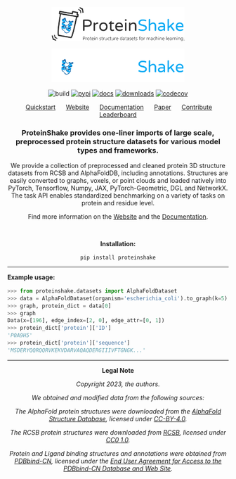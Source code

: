 
<p align="center">
<img src="docs/images/logo_subtitle.png#gh-light-mode-only" width="60%">
</p>
<p align="center">
<img src="docs/images/logo_subtitle_dark.png#gh-dark-mode-only" width="60%">
</p>

<div align="center">

![build](https://img.shields.io/github/actions/workflow/status/borgwardtlab/proteinshake/build.yml?color=%2303A9F4&style=for-the-badge)
[![pypi](https://img.shields.io/pypi/v/proteinshake?color=%2303A9F4&style=for-the-badge)](https://pypi.org/project/proteinshake/)
[![docs](https://img.shields.io/readthedocs/proteinshake?color=%2303A9F4&style=for-the-badge)](https://proteinshake.readthedocs.io/en/latest/?badge=latest)
[![downloads](https://img.shields.io/pypi/dm/proteinshake?color=%2303A9F4&style=for-the-badge)](https://pypi.org/project/proteinshake/)
[![codecov](https://img.shields.io/codecov/c/gh/BorgwardtLab/proteinshake?color=%2303A9F4&style=for-the-badge&token=0NL6CQZ6MB)](https://codecov.io/gh/BorgwardtLab/proteinshake)
</div>

<p align="center">&nbsp;&nbsp;&nbsp;&nbsp;&nbsp;
<a href="https://borgwardtlab.github.io/proteinshake/#quickstart">Quickstart</a>&nbsp;&nbsp;&nbsp;&nbsp;&nbsp;
<a href="https://borgwardtlab.github.io/proteinshake">Website</a>&nbsp;&nbsp;&nbsp;&nbsp;&nbsp;
<a href="https://proteinshake.readthedocs.io/en/latest/?badge=latest">Documentation</a>&nbsp;&nbsp;&nbsp;&nbsp;&nbsp;
<a href="">Paper</a>&nbsp;&nbsp;&nbsp;&nbsp;&nbsp;
<a href="https://proteinshake.readthedocs.io/en/latest/notes/contributing.html">Contribute</a>&nbsp;&nbsp;&nbsp;&nbsp;&nbsp;
<a href="https://borgwardtlab.github.io/proteinshake/#leaderboard">Leaderboard</a>
</p>

<div align="center">

### ProteinShake provides one-liner imports of large scale, preprocessed protein structure datasets for various model types and frameworks.

We provide a collection of preprocessed and cleaned protein 3D structure datasets from RCSB and AlphaFoldDB, including annotations. Structures are easily converted to graphs, voxels, or point clouds and loaded natively into PyTorch, Tensorflow, Numpy, JAX, PyTorch-Geometric, DGL and NetworkX. The task API enables standardized benchmarking on a variety of tasks on protein and residue level.

Find more information on the <a href="https://borgwardtlab.github.io/proteinshake">Website</a> and the <a href="https://proteinshake.readthedocs.io/en/latest/?badge=latest">Documentation</a>.

<br/>

**Installation:**
```
pip install proteinshake
```

</div>

---

**Example usage:**
```python
>>> from proteinshake.datasets import AlphaFoldDataset
>>> data = AlphaFoldDataset(organism='escherichia_coli').to_graph(k=5).pyg()
>>> graph, protein_dict = data[0]
>>> graph
Data(x=[196], edge_index=[2, 0], edge_attr=[0, 1])
>>> protein_dict['protein']['ID']
'P0A9H5'
>>> protein_dict['protein']['sequence']
'MSDERYQQRQQRVKEKVDARVAQAQDERGIIIVFTGNGK...'
```

---

<div align="center">

**Legal Note**

*Copyright 2023, the authors.*

*We obtained and modified data from the following sources:*

*The AlphaFold protein structures were downloaded from the [AlphaFold Structure Database](https://alphafold.ebi.ac.uk/), licensed under [CC-BY-4.0](https://creativecommons.org/licenses/by/4.0/).*

*The RCSB protein structures were downloaded from [RCSB](https://www.rcsb.org/), licensed under [CC0 1.0](https://creativecommons.org/publicdomain/zero/1.0/).*

*Protein and Ligand binding structures and annotations were obtained from [PDBbind-CN](http://www.pdbbind.org.cn/), licensed under the [End User Agreement for Access to the PDBbind-CN Database and Web Site](http://www.pdbbind.org.cn/enroll.php).*

</div>
